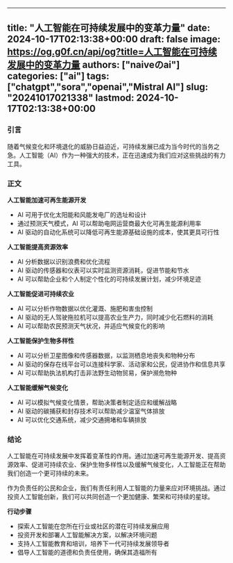 
---
title: "人工智能在可持续发展中的变革力量"
date: 2024-10-17T02:13:38+00:00
draft: false
image: https://og.g0f.cn/api/og?title=人工智能在可持续发展中的变革力量
authors: ["naiveのai"]
categories: ["ai"]
tags: ["chatgpt","sora","openai","Mistral AI"]
slug: "20241017021338"
lastmod: 2024-10-17T02:13:38+00:00
---
### 引言

随着气候变化和环境退化的威胁日益迫近，可持续发展已成为当今时代的当务之急。人工智能（AI）作为一种强大的技术，正在迅速成为我们应对这些挑战的有力工具。

### 正文

**人工智能加速可再生能源开发**

* AI 可用于优化太阳能和风能发电厂的选址和设计
* 通过预测天气模式，AI 可以帮助电网运营商最大化可再生能源利用率
* AI 驱动的自动化系统可以降低可再生能源基础设施的成本，使其更具可行性

**人工智能提高资源效率**

* AI 分析数据以识别浪费和优化流程
* AI 驱动的传感器和仪表可以实时监测资源消耗，促进节能和节水
* AI 可以帮助企业和个人制定个性化的可持续发展计划，减少环境足迹

**人工智能促进可持续农业**

* AI 可以分析作物数据以优化灌溉、施肥和害虫控制
* AI 驱动的无人驾驶拖拉机可以提高农业生产力，同时减少化石燃料的消耗
* AI 可以帮助农民预测天气状况，并适应气候变化的影响

**人工智能保护生物多样性**

* AI 可以分析卫星图像和传感器数据，以监测栖息地丧失和物种分布
* AI 驱动的保存在线平台可以连接科学家、活动家和公民，促进协作和信息共享
* AI 可以帮助执法机构打击非法野生动物贸易，保护濒危物种

**人工智能缓解气候变化**

* AI 可以模拟气候变化情景，帮助决策者制定适应和缓解战略
* AI 驱动的碳捕获和封存技术可以帮助减少温室气体排放
* AI 可以优化交通系统，减少交通拥堵和车辆排放

### 结论

人工智能在可持续发展中发挥着变革性的作用。通过加速可再生能源开发、提高资源效率、促进可持续农业、保护生物多样性以及缓解气候变化，人工智能正在帮助我们创造一个更可持续的未来。

作为负责任的公民和企业，我们有责任利用人工智能的力量来应对环境挑战。通过投资人工智能创新，我们可以共同创造一个更加健康、繁荣和可持续的星球。

**行动步骤**

* 探索人工智能在您所在行业或社区的潜在可持续发展应用
* 投资开发和部署人工智能解决方案，以解决环境问题
* 支持人工智能教育和培训，培养下一代可持续发展领导者
* 倡导人工智能的道德和负责任使用，确保其造福所有